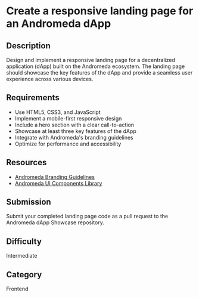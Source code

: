 # Create a responsive landing page for an Andromeda dApp

## Description
Design and implement a responsive landing page for a decentralized application (dApp) built on the Andromeda ecosystem. The landing page should showcase the key features of the dApp and provide a seamless user experience across various devices.

## Requirements
- Use HTML5, CSS3, and JavaScript
- Implement a mobile-first responsive design
- Include a hero section with a clear call-to-action
- Showcase at least three key features of the dApp
- Integrate with Andromeda's branding guidelines
- Optimize for performance and accessibility

## Resources
- [Andromeda Branding Guidelines](https://example.com/andromeda-branding)
- [Andromeda UI Components Library](https://example.com/andromeda-ui)

## Submission
Submit your completed landing page code as a pull request to the Andromeda dApp Showcase repository.

## Difficulty
Intermediate

## Category
Frontend
